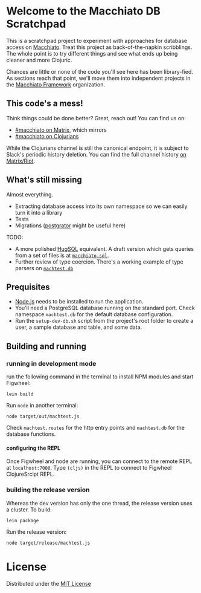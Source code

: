 # Welcome to the Macchiato DB Scratchpad

This is a scratchpad project to experiment with approaches for database access on [Macchiato](http://yogthos.net/posts/2016-11-30-Macchiato.html).  Treat this project as back-of-the-napkin scribblings. The whole point is to try different things and see what ends up being cleaner and more Clojuric.

Chances are little or none of the code you'll see here has been library-fied. As sections reach that point, we'll move them into independent projects in the [Macchiato Framework](https://github.com/macchiato-framework/) organization.

## This code's a mess!

Think things could be done better? Great, reach out! You can find us on:

- [#macchiato on Matrix](https://riot.im/app/#/room/#macchiato:matrix.org), which mirrors
- [#macchiato on Clojurians](https://clojurians.slack.com/archives/macchiato)

While the Clojurians channel is still the canonical endpoint, it is subject to Slack's periodic history deletion. You can find the full channel history [on Matrix/Riot](https://riot.im/app/#/room/#macchiato:matrix.org).

## What's still missing

Almost everything.

- Extracting database access into its own namespace so we can easily turn it into a library
- Tests
- Migrations ([postgrator](https://github.com/rickbergfalk/postgrator) might be useful here)

TODO: 

- A more polished [HugSQL](https://hugsql.org) equivalent. A draft version which gets queries from a set of files is at [`macchiato.sql`](https://github.com/macchiato-framework/macchiato-sql).
- Further review of type coercion. There's a working example of type parsers on [`machtest.db`](https://github.com/macchiato-framework/macchiato-db-scratchpad/blob/master/src/machtest/db.cljs)

## Prequisites

- [Node.js](https://nodejs.org/en/) needs to be installed to run the application.
- You'll need a PostgreSQL database running on the standard port. Check namespace `machtest.db` for the default database configuration.
- Run the `setup-dev-db.sh` script from the project's root folder to create a user, a sample database and table, and some data.

## Building and running

### running in development mode

run the following command in the terminal to install NPM modules and start Figwheel:

```
lein build
```

Run `node` in another terminal:

```
node target/out/machtest.js
```

Check `machtest.routes` for the http entry points and `machtest.db` for the database functions.

#### configuring the REPL

Once Figwheel and node are running, you can connect to the remote REPL at `localhost:7000`.
Type `(cljs)` in the REPL to connect to Figwheel ClojureSrcipt REPL.


### building the release version

Whereas the dev version has only the one thread, the release version uses a cluster. To build:

```
lein package
```

Run the release version:

```
node target/release/machtest.js
```

# License 

Distributed under the [MIT License](https://tldrlegal.com/license/mit-license)
